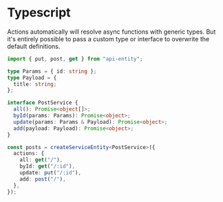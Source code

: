 # Typescript

Actions automatically will resolve async functions with generic types. But it's entirely possible to pass a custom type or interface to overwrite the default definitions.

```ts
import { put, post, get } from "api-entity";

type Params = { id: string };
type Payload = {
  title: string;
};

interface PostService {
  all(): Promise<object[]>;
  byId(params: Params): Promise<object>;
  update(params: Params & Payload): Promise<object>;
  add(payload: Payload): Promise<object>;
}

const posts = createServiceEntity<PostService>({
  actions: {
    all: get("/"),
    byId: get("/:id"),
    update: put("/:id"),
    add: post("/"),
  },
});
```
